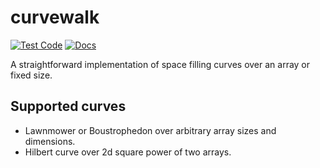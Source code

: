 # curvewalk

[![Test Code](https://github.com/mark-goodall/curvewalk/actions/workflows/test.yml/badge.svg)](https://github.com/mark-goodall/curvewalk/actions/workflows/test.yml)
[![Docs](https://app.readthedocs.org/projects/curvewalk/badge/?version=latest)](https://curvewalk.readthedocs.io/en/latest/)

A straightforward implementation of space filling curves over an array or fixed size.

## Supported curves

* Lawnmower or Boustrophedon over arbitrary array sizes and dimensions.
* Hilbert curve over 2d square power of two arrays.
